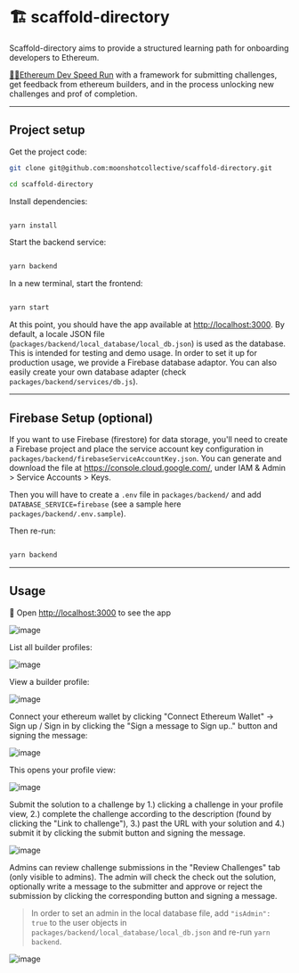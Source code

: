 # 🏗 scaffold-directory

Scaffold-directory aims to provide a structured learning path for onboarding developers to Ethereum.

[🏃‍♀️Ethereum Dev Speed Run](https://medium.com/@austin_48503/%EF%B8%8Fethereum-dev-speed-run-bd72bcba6a4c) with a framework for submitting challenges, get feedback from ethereum builders, and in the process unlocking new challenges and prof of completion.

---

## Project setup

Get the project code:

```bash
git clone git@github.com:moonshotcollective/scaffold-directory.git

cd scaffold-directory
```

Install dependencies:

```bash

yarn install

```

Start the backend service:

```bash

yarn backend

```

In a new terminal, start the frontend:

```bash

yarn start

```

At this point, you should have the app available at <http://localhost:3000>. By default, a locale JSON file (`packages/backend/local_database/local_db.json`) is used as the database. This is intended for testing and demo usage. In order to set it up for production usage, we provide a Firebase database adaptor. You can also easily create your own database adapter (check `packages/backend/services/db.js`).

---

## Firebase Setup (optional)

If you want to use Firebase (firestore) for data storage, you'll need to create a Firebase project and place the service account key configuration in `packages/backend/firebaseServiceAccountKey.json`. You can generate and download the file at <https://console.cloud.google.com/>, under IAM & Admin > Service Accounts > Keys.

Then you will have to create a `.env` file in `packages/backend/` and add `DATABASE_SERVICE=firebase` (see a sample here `packages/backend/.env.sample`).

Then re-run:

```bash

yarn backend

```

---

## Usage

📱 Open <http://localhost:3000> to see the app

![image](https://user-images.githubusercontent.com/2156509/135258832-61bcc08f-68be-4cb8-9493-15a4e0e6be98.png)

List all builder profiles:

![image](https://user-images.githubusercontent.com/2156509/135259080-d01fb534-b5b5-4604-8feb-5f8263074af6.png)

View a builder profile:

![image](https://user-images.githubusercontent.com/2156509/135259288-8591d335-47a3-4216-b4bc-2ec47df132f5.png)

Connect your ethereum wallet by clicking "Connect Ethereum Wallet" -> Sign up / Sign in by clicking the "Sign a message to Sign up.." button and signing the message:

![image](https://user-images.githubusercontent.com/2156509/135259597-71b21540-4982-482d-ba9f-0abf2f379dc4.png)

This opens your profile view:

![image](https://user-images.githubusercontent.com/2156509/135261902-abb2e4d8-0d34-49a5-aaa1-52d9010ea3f3.png)

Submit the solution to a challenge by 1.) clicking a challenge in your profile view, 2.) complete the challenge according to the description (found by clicking the "Link to challenge"), 3.) past the URL with your solution and 4.) submit it by clicking the submit button and signing the message.

![image](https://user-images.githubusercontent.com/2156509/135262069-7e00ad55-effe-4409-8378-5ec0afee25ff.png)

Admins can review challenge submissions in the "Review Challenges" tab (only visible to admins). The admin will check the check out the solution, optionally write a message to the submitter and approve or reject the submission by clicking the corresponding button and signing a message.
>In order to set an admin in the local database file, add `"isAdmin": true` to the user objects in `packages/backend/local_database/local_db.json` and re-run `yarn backend`.

![image](https://user-images.githubusercontent.com/2156509/135267093-4be16c3c-ddfb-4877-8329-cc78b82dcfae.png)
